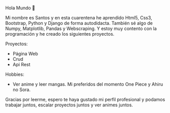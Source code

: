Hola Mundo 👋

Mi nombre es Santos y en esta cuarentena he aprendido Html5, Css3, Bootstrap, Python y Django de forma autodidacta. También sé algo de Numpy, Matplotlib, Pandas y Webscraping. Y estoy muy contento con la programación y he creado los siguientes proyectos.

Proyectos:

- Página Web 
- Crud
- Api Rest

Hobbies:

- Ver anime y leer mangas. Mi preferidos del momento One Piece y Ahiru no Sora.

Gracias por leerme, espero te haya gustado mi perfil profesional y podamos trabajar juntos, escalar proyectos juntos y ver animes juntos.
